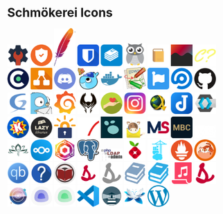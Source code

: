# Schmökerei Icons

<img src="icons/admin.png" alt="admin" width="50"> <img src="icons/alertmanager.png" alt="alertmanager" width="50"> <img src="icons/apache.png" alt="apache" width="50"> <img src="icons/bitwarden.png" alt="bitwarden" width="50"> <img src="icons/bookstack.png" alt="bookstack" width="50"> <img src="icons/cadvisor.png" alt="cadvisor" width="50"> <img src="icons/calibreweb.png" alt="calibreweb" width="50"> <img src="icons/changedetection.png" alt="changedetection" width="50"> <img src="icons/checksch.png" alt="checksch" width="50"> <img src="icons/cronitor.png" alt="cronitor" width="50"> <img src="icons/diagrams.png" alt="diagrams" width="50"> <img src="icons/discord.png" alt="discord" width="50"> <img src="icons/diun.png" alt="diun" width="50"> <img src="icons/docker.png" alt="docker" width="50"> <img src="icons/dokuwiki.png" alt="dokuwiki" width="50"> <img src="icons/fontawesome.png" alt="fontawesome" width="50"> <img src="icons/freescout.png" alt="freescout" width="50"> <img src="icons/github.png" alt="github" width="50"> <img src="icons/glpi.png" alt="glpi" width="50"> <img src="icons/gotify.png" alt="gotify" width="50"> <img src="icons/grafana.png" alt="grafana" width="50"> <img src="icons/heimdall.png" alt="heimdall" width="50"> <img src="icons/helpinghand.png" alt="helpinghand" width="50"> <img src="icons/instagram.png" alt="instagram" width="50"> <img src="icons/jdownloader.png" alt="jdownloader" width="50"> <img src="icons/joplin.png" alt="joplin" width="50"> <img src="icons/keycloak.png" alt="keycloak" width="50"> <img src="icons/komga.png" alt="komga" width="50"> <img src="icons/lazylibrarian.png" alt="lazylibrarian" width="50"> <img src="icons/letsencrypt.png" alt="letsencrypt" width="50"> <img src="icons/logarhythm.png" alt="logarhythm" width="50"> <img src="icons/logseq.png" alt="logseq" width="50"> <img src="icons/mailcow.png" alt="mailcow" width="50"> <img src="icons/marvinscham.png" alt="marvinscham" width="50"> <img src="icons/masterychart.png" alt="masterychart" width="50"> <img src="icons/ms-sw.png" alt="ms-sw" width="50"> <img src="icons/natuerlichschoen.png" alt="natuerlichschoen" width="50"> <img src="icons/nextcloud.png" alt="nextcloud" width="50"> <img src="icons/nginxproxymanager.png" alt="nginxproxymanager" width="50"> <img src="icons/pgadmin.png" alt="pgadmin" width="50"> <img src="icons/phpldapadmin.png" alt="phpldapadmin" width="50"> <img src="icons/pihole.png" alt="pihole" width="50"> <img src="icons/portainer.png" alt="portainer" width="50"> <img src="icons/prometheus.png" alt="prometheus" width="50"> <img src="icons/prowlarr.png" alt="prowlarr" width="50"> <img src="icons/qbittorrent.png" alt="qbittorrent" width="50"> <img src="icons/questionmark.png" alt="questionmark" width="50"> <img src="icons/readarr.png" alt="readarr" width="50"> <img src="icons/schmoekerei-bg.png" alt="schmoekerei-bg" width="50"> <img src="icons/schmoekerei-dev.png" alt="schmoekerei-dev" width="50"> <img src="icons/schmoekerei-edu.png" alt="schmoekerei-edu" width="50"> <img src="icons/schmoekerei-main.png" alt="schmoekerei-main" width="50"> <img src="icons/schmoekerei-sheetmusic.png" alt="schmoekerei-sheetmusic" width="50"> <img src="icons/schmoekerei.png" alt="schmoekerei" width="50"> <img src="icons/sheetable.png" alt="sheetable" width="50"> <img src="icons/uptime-kuma-dev.png" alt="uptime-kuma-dev" width="50"> <img src="icons/uptime-kuma.png" alt="uptime-kuma" width="50"> <img src="icons/vscode.png" alt="vscode" width="50"> <img src="icons/watchtower.png" alt="watchtower" width="50"> <img src="icons/wikijs.png" alt="wikijs" width="50"> <img src="icons/wordpress.png" alt="wordpress" width="50">
